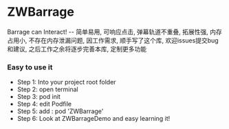 # ZWBarrage
Barrage can Interact! -- 简单易用, 可响应点击, 弹幕轨道不重叠, 拓展性强, 内存占用小, 不存在内存泄漏问题, 因工作需求, 顺手写了这个库, 欢迎issues提交bug和建议, 之后工作之余将逐步完善本库, 定制更多功能
### Easy to use it

* Step 1: Into your project root folder
* Step 2: open terminal
* Step 3: pod init 
* Step 4: edit Podfile
* Step 5: add : pod 'ZWBarrage'
* Step 6: Look at ZWBarrageDemo and easy learning it!
